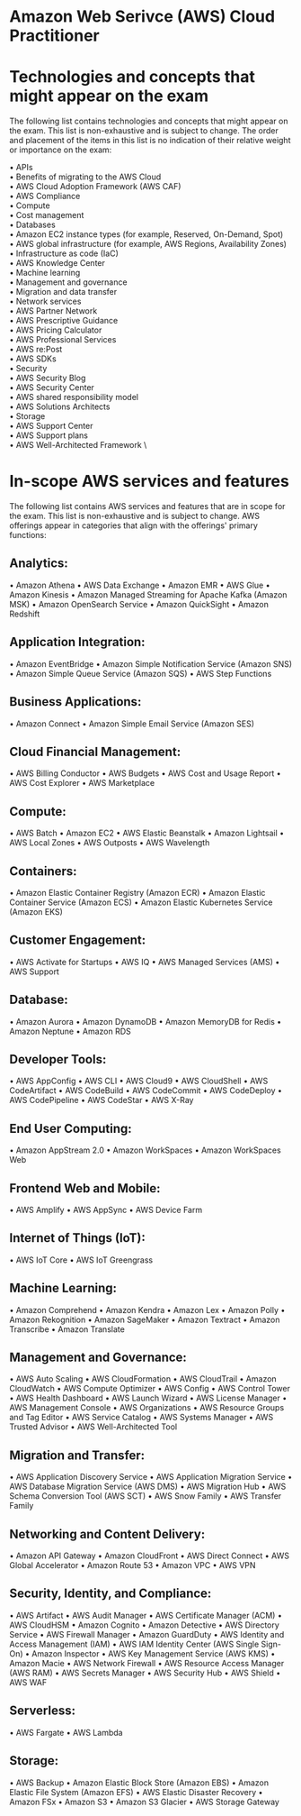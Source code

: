 # Amazon Web Serivce (AWS) Cloud Practitioner

# Technologies and concepts that might appear on the exam
The following list contains technologies and concepts that might appear on the exam. 
This list is non-exhaustive and is subject to change. The order and placement of the 
items in this list is no indication of their relative weight or importance on the exam:

• APIs \
• Benefits of migrating to the AWS Cloud \
• AWS Cloud Adoption Framework (AWS CAF) \
• AWS Compliance \
• Compute \
• Cost management \
• Databases \
• Amazon EC2 instance types (for example, Reserved, On-Demand, Spot) \
• AWS global infrastructure (for example, AWS Regions, Availability Zones) \
• Infrastructure as code (IaC) \
• AWS Knowledge Center \
• Machine learning \
• Management and governance \
• Migration and data transfer \
• Network services \
• AWS Partner Network \
• AWS Prescriptive Guidance \
• AWS Pricing Calculator \
• AWS Professional Services \
• AWS re:Post \
• AWS SDKs \
• Security \
• AWS Security Blog \
• AWS Security Center \
• AWS shared responsibility model \
• AWS Solutions Architects \
• Storage \
• AWS Support Center \
• AWS Support plans \
• AWS Well-Architected Framework \


# In-scope AWS services and features
The following list contains AWS services and features that are in scope for the exam. 
This list is non-exhaustive and is subject to change. AWS offerings appear in 
categories that align with the offerings' primary functions:

## Analytics:
• Amazon Athena
• AWS Data Exchange
• Amazon EMR
• AWS Glue
• Amazon Kinesis
• Amazon Managed Streaming for Apache Kafka (Amazon MSK)
• Amazon OpenSearch Service
• Amazon QuickSight
• Amazon Redshift

## Application Integration:
• Amazon EventBridge
• Amazon Simple Notification Service (Amazon SNS)
• Amazon Simple Queue Service (Amazon SQS)
• AWS Step Functions

## Business Applications:
• Amazon Connect
• Amazon Simple Email Service (Amazon SES)

## Cloud Financial Management:
• AWS Billing Conductor
• AWS Budgets
• AWS Cost and Usage Report
• AWS Cost Explorer
• AWS Marketplace

## Compute:
• AWS Batch
• Amazon EC2
• AWS Elastic Beanstalk
• Amazon Lightsail
• AWS Local Zones
• AWS Outposts
• AWS Wavelength

## Containers:
• Amazon Elastic Container Registry (Amazon ECR)
• Amazon Elastic Container Service (Amazon ECS)
• Amazon Elastic Kubernetes Service (Amazon EKS)

## Customer Engagement:
• AWS Activate for Startups
• AWS IQ
• AWS Managed Services (AMS)
• AWS Support

## Database:
• Amazon Aurora
• Amazon DynamoDB
• Amazon MemoryDB for Redis
• Amazon Neptune
• Amazon RDS

## Developer Tools:
• AWS AppConfig
• AWS CLI
• AWS Cloud9
• AWS CloudShell
• AWS CodeArtifact
• AWS CodeBuild
• AWS CodeCommit
• AWS CodeDeploy
• AWS CodePipeline
• AWS CodeStar
• AWS X-Ray

## End User Computing:
• Amazon AppStream 2.0
• Amazon WorkSpaces
• Amazon WorkSpaces Web

## Frontend Web and Mobile:
• AWS Amplify
• AWS AppSync
• AWS Device Farm

## Internet of Things (IoT):
• AWS IoT Core
• AWS IoT Greengrass

## Machine Learning:
• Amazon Comprehend
• Amazon Kendra
• Amazon Lex
• Amazon Polly
• Amazon Rekognition
• Amazon SageMaker
• Amazon Textract
• Amazon Transcribe
• Amazon Translate

## Management and Governance:
• AWS Auto Scaling
• AWS CloudFormation
• AWS CloudTrail
• Amazon CloudWatch
• AWS Compute Optimizer
• AWS Config
• AWS Control Tower
• AWS Health Dashboard
• AWS Launch Wizard
• AWS License Manager
• AWS Management Console
• AWS Organizations
• AWS Resource Groups and Tag Editor
• AWS Service Catalog
• AWS Systems Manager
• AWS Trusted Advisor
• AWS Well-Architected Tool

## Migration and Transfer:
• AWS Application Discovery Service
• AWS Application Migration Service
• AWS Database Migration Service (AWS DMS)
• AWS Migration Hub
• AWS Schema Conversion Tool (AWS SCT)
• AWS Snow Family
• AWS Transfer Family

## Networking and Content Delivery:
• Amazon API Gateway
• Amazon CloudFront
• AWS Direct Connect
• AWS Global Accelerator
• Amazon Route 53
• Amazon VPC
• AWS VPN

## Security, Identity, and Compliance:
• AWS Artifact
• AWS Audit Manager
• AWS Certificate Manager (ACM)
• AWS CloudHSM
• Amazon Cognito
• Amazon Detective
• AWS Directory Service
• AWS Firewall Manager
• Amazon GuardDuty
• AWS Identity and Access Management (IAM)
• AWS IAM Identity Center (AWS Single Sign-On)
• Amazon Inspector
• AWS Key Management Service (AWS KMS)
• Amazon Macie
• AWS Network Firewall
• AWS Resource Access Manager (AWS RAM)
• AWS Secrets Manager
• AWS Security Hub
• AWS Shield
• AWS WAF

## Serverless:
• AWS Fargate
• AWS Lambda

## Storage:
• AWS Backup
• Amazon Elastic Block Store (Amazon EBS)
• Amazon Elastic File System (Amazon EFS)
• AWS Elastic Disaster Recovery
• Amazon FSx
• Amazon S3
• Amazon S3 Glacier
• AWS Storage Gateway